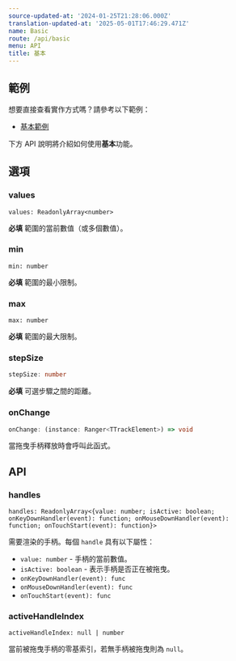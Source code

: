```yaml
---
source-updated-at: '2024-01-25T21:28:06.000Z'
translation-updated-at: '2025-05-01T17:46:29.471Z'
name: Basic
route: /api/basic
menu: API
title: 基本
---
```

## 範例
想要直接查看實作方式嗎？請參考以下範例：

- [基本範例](../../examples/react/basic)

下方 API 說明將介紹如何使用**基本**功能。

## 選項

### values

```tsx
values: ReadonlyArray<number>
```
**必填** 範圍的當前數值（或多個數值）。

### min

```tsx
min: number
```
**必填** 範圍的最小限制。

### max

```tsx
max: number
```
**必填** 範圍的最大限制。

### stepSize

```ts
stepSize: number
```
**必填** 可選步驟之間的距離。

### onChange

```ts
onChange: (instance: Ranger<TTrackElement>) => void
```
當拖曳手柄釋放時會呼叫此函式。

## API

### handles
```tsx
handles: ReadonlyArray<{value: number; isActive: boolean; onKeyDownHandler(event): function; onMouseDownHandler(event): function; onTouchStart(event): function}>
```
需要渲染的手柄。每個 `handle` 具有以下屬性：
 - `value: number` - 手柄的當前數值。
 - `isActive: boolean` - 表示手柄是否正在被拖曳。
 - `onKeyDownHandler(event): func`
 - `onMouseDownHandler(event): func`
 - `onTouchStart(event): func`

### activeHandleIndex
```tsx
activeHandleIndex: null | number
```
當前被拖曳手柄的零基索引，若無手柄被拖曳則為 `null`。
